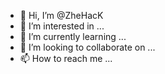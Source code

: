 - 👋 Hi, I’m @ZheHacK
- 👀 I’m interested in ...
- 🌱 I’m currently learning ...
- 💞️ I’m looking to collaborate on ...
- 📫 How to reach me ...

<!---
ZheHacK/ZheHacK is a ✨ special ✨ repository because its `README.md` (this file) appears on your GitHub profile.
You can click the Preview link to take a look at your changes.
--->
